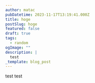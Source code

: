 ```yaml
---
author: matac
pubDatetime: 2023-11-17T13:19:41.000Z
title: hoge
postSlug: hoge
featured: false
draft: true
tags:
  - random
ogImage: ""
description: |
  test
_template: blog_post
---
```


test test
